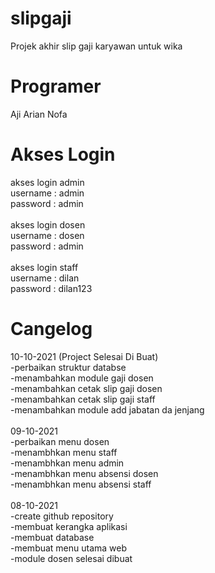# slipgaji
Projek akhir slip gaji karyawan untuk wika
<br/>

# Programer
Aji Arian Nofa
<br/>

# Akses Login
akses login admin <br/>
username : admin <br/>
password : admin <br/><br/>
akses login dosen <br/>
username : dosen <br/>
password : admin <br/><br/>
akses login staff <br/>
username : dilan <br/>
password : dilan123 <br/> 

# Cangelog
10-10-2021 (Project Selesai Di Buat)<br/>
-perbaikan struktur databse<br/>
-menambahkan module gaji dosen<br/>
-menambahkan cetak slip gaji dosen<br/>
-menambahkan cetak slip gaji staff<br/>
-menambahkan module add jabatan da jenjang<br/><br/>
09-10-2021<br/>
-perbaikan menu dosen<br/>
-menambhkan menu staff<br/>
-menambhkan menu admin<br/>
-menambhkan menu absensi dosen<br/>
-menambhkan menu absensi staff<br/><br/>
08-10-2021<br/>
-create github repository<br/>
-membuat kerangka aplikasi<br/>
-membuat database <br/>
-membuat menu utama web<br/>
-module dosen selesai dibuat<br/>


